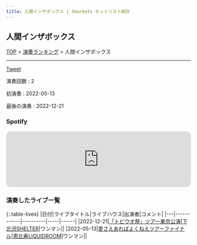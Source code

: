 ```yaml
---
title: 人間インザボックス | 3markets セットリスト統計
---
```

## 人間インザボックス


[TOP](/setlist/) > [演奏ランキング](songs.html) > 人間インザボックス

___

<a href="https://twitter.com/share?ref_src=twsrc%5Etfw" data-text="3markets[ ]セットリスト > 人間インザボックス" class="twitter-share-button" data-via="3markets" data-hashtags="3markets" data-related="3markets" data-show-count="false">Tweet</a>

演奏回数
: 2

初演奏
: 2022-05-13

最後の演奏
: 2022-12-21







### Spotify
<iframe style="border-radius:12px" src="https://open.spotify.com/embed/track/03s9cfFqffl8T1QtYTJEjV?utm_source=generator" width="100%" height="152" frameBorder="0" allowfullscreen="" allow="autoplay; clipboard-write; encrypted-media; fullscreen; picture-in-picture" loading="lazy"></iframe>





### 演奏したライブ一覧

{:.table-lives}
|日付|ライブタイトル|ライブハウス|出演者|コメント|
|---|------------|----------|-----|------|
|<span class="nowrap">2022-12-21</span>|[「トビウオ祭」ツアー東京公演](live044.html)|[下北沢SHELTER](livehouse013.html)|ワンマン||
|<span class="nowrap">2022-05-13</span>|[愛さえあればよくねえツアーファイナル](live001.html)|[恵比寿LIQUIDROOM](livehouse001.html)|ワンマン||



<script async src="https://platform.twitter.com/widgets.js" charset="utf-8"></script>